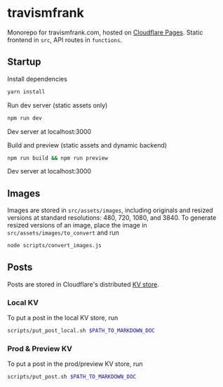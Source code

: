 # travismfrank
Monorepo for travismfrank.com, hosted on [Cloudflare Pages](https://developers.cloudflare.com/pages/). Static frontend in `src`, API routes in `functions`.

## Startup
Install dependencies

```zsh
yarn install
```

Run dev server (static assets only)

```zsh
npm run dev
```

Dev server at localhost:3000

Build and preview (static assets and dynamic backend)

```zsh
npm run build && npm run preview
```

Dev server at localhost:3000

## Images
Images are stored in `src/assets/images`, including originals and resized versions at standard resolutions: 480, 720, 1080, and 3840.  To generate resized versions of an image, place the image in `src/assets/images/to_convert` and run

```zsh
node scripts/convert_images.js
```

## Posts
Posts are stored in Cloudflare's distributed [KV store](https://www.cloudflare.com/products/workers-kv/).

### Local KV
To put a post in the local KV store, run

```zsh
scripts/put_post_local.sh $PATH_TO_MARKDOWN_DOC
```

### Prod & Preview KV
To put a post in the prod/preview KV store, run

```zsh
scripts/put_post.sh $PATH_TO_MARKDOWN_DOC
```
